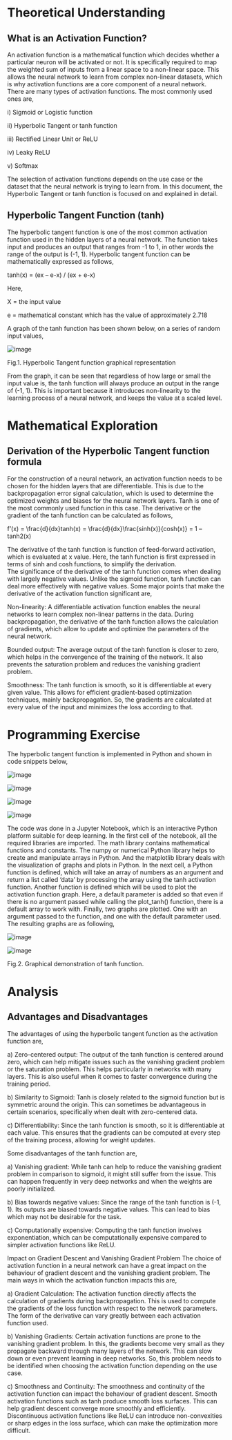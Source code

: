 # Theoretical Understanding
## What is an Activation Function?
An activation function is a mathematical function which decides whether a particular neuron will be activated or not. It is specifically required to map the weighted sum of inputs from a linear space to a non-linear space. This allows the neural network to learn from complex non-linear datasets, which is why activation functions are a core component of a neural network.
There are many types of activation functions. The most commonly used ones are,

i)	Sigmoid or Logistic function

ii)	Hyperbolic Tangent or tanh function

iii)	Rectified Linear Unit or ReLU

iv)	Leaky ReLU

v)	Softmax

The selection of activation functions depends on the use case or the dataset that the neural network is trying to learn from. 
In this document, the Hyperbolic Tangent or tanh function is focused on and explained in detail.
## Hyperbolic Tangent Function (tanh)
The hyperbolic tangent function is one of the most common activation function used in the hidden layers of a neural network. The function takes input and produces an output that ranges from -1 to 1, in other words the range of the output is (-1, 1). Hyperbolic tangent function can be mathematically expressed as follows,

tanh(x) = (ex – e-x) / (ex + e-x)

Here,

X = the input value

e = mathematical constant which has the value of approximately 2.718

A graph of the tanh function has been shown below, on a series of random input values,

![image](https://github.com/Spondon99/Activation_Functions/assets/63509836/32786a0e-c822-48fe-9058-31de317ee272)

Fig.1. Hyperbolic Tangent function graphical representation

From the graph, it can be seen that regardless of how large or small the input value is, the tanh function will always produce an output in the range of (-1, 1). This is important because it introduces non-linearity to the learning process of a neural network, and keeps the value at a scaled level.

# Mathematical Exploration
## Derivation of the Hyperbolic Tangent function formula
For the construction of a neural network, an activation function needs to be chosen for the hidden layers that are differentiable. This is due to the backpropagation error signal calculation, which is used to determine the optimized weights and biases for the neural network layers. Tanh is one of the most commonly used function in this case. The derivative or the gradient of the tanh function can be calculated as follows,

f’(x) = \frac{d}{dx}tanh(x) = \frac{d}{dx}\frac{sinh(x)}{cosh(x)} = 1 – tanh2(x)

The derivative of the tanh function is function of feed-forward activation, which is evaluated at x value. Here, the tanh function is first expressed in terms of sinh and cosh functions, to simplify the derivation.  
The significance of the derivative of the tanh function comes when dealing with largely negative values. Unlike the sigmoid function, tanh function can deal more effectively with negative values. Some major points that make the derivative of the activation function significant are,
	
 Non-linearity: A differentiable activation function enables the neural networks to learn complex non-linear patterns in the data. During backpropagation, the derivative of the tanh function allows the calculation of gradients, which allow to update and optimize the parameters of the neural network.
	
 Bounded output: The average output of the tanh function is closer to zero, which helps in the convergence of the training of the network. It also prevents the saturation problem and reduces the vanishing gradient problem.
	
 Smoothness: The tanh function is smooth, so it is differentiable at every given value. This allows for efficient gradient-based optimization techniques, mainly backpropagation. So, the gradients are calculated at every value of the input and minimizes the loss according to that.

# Programming Exercise
The hyperbolic tangent function is implemented in Python and shown in code snippets below,

![image](https://github.com/Spondon99/Activation_Functions/assets/63509836/6aac5df7-a756-4f03-ae18-bbf3485843e0)

![image](https://github.com/Spondon99/Activation_Functions/assets/63509836/a10b8d04-f932-4408-8f57-fd44ae37faf8)

![image](https://github.com/Spondon99/Activation_Functions/assets/63509836/653014a1-ae99-45dc-8490-e7e301a6b306)

![image](https://github.com/Spondon99/Activation_Functions/assets/63509836/1cda0738-e9ee-479b-bdfc-ab8a9e49dd0e)

The code was done in a Jupyter Notebook, which is an interactive Python platform suitable for deep learning. In the first cell of the notebook, all the required libraries are imported. The math library contains mathematical functions and constants. The numpy or numerical Python library helps to create and manipulate arrays in Python. And the matplotlib library deals with the visualization of graphs and plots in Python.
In the next cell, a Python function is defined, which will take an array of numbers as an argument and return a list called ‘data’ by processing the array using the tanh activation function.
Another function is defined which will be used to plot the activation function graph. Here, a default parameter is added so that even if there is no argument passed while calling the plot_tanh() function, there is a default array to work with.
Finally, two graphs are plotted. One with an argument passed to the function, and one with the default parameter used. The resulting graphs are as following,

![image](https://github.com/Spondon99/Activation_Functions/assets/63509836/31bb50f5-c939-4f9c-a2b3-b1c7d378f69c)

![image](https://github.com/Spondon99/Activation_Functions/assets/63509836/1ba69d30-c500-4c43-ba35-7caee69d751e)

Fig.2. Graphical demonstration of tanh function.

# Analysis
## Advantages and Disadvantages
The advantages of using the hyperbolic tangent function as the activation function are,

a)	Zero-centered output: The output of the tanh function is centered around zero, which can help mitigate issues such as the vanishing gradient problem or the saturation problem. This helps particularly in networks with many layers. This is also useful when it comes to faster convergence during the training period.

b)	Similarity to Sigmoid: Tanh is closely related to the sigmoid function but is symmetric around the origin. This can sometimes be advantageous in certain scenarios, specifically when dealt with zero-centered data.

c)	Differentiability: Since the tanh function is smooth, so it is differentiable at each value. This ensures that the gradients can be computed at every step of the training process, allowing for weight updates.

Some disadvantages of the tanh function are,

a)	Vanishing gradient: While tanh can help to reduce the vanishing gradient problem in comparison to sigmoid, it might still suffer from the issue. This can happen frequently in very deep networks and when the weights are poorly initialized.

b)	Bias towards negative values: Since the range of the tanh function is (-1, 1). Its outputs are biased towards negative values. This can lead to bias which may not be desirable for the task.

c)	Computationally expensive: Computing the tanh function involves exponentiation, which can be computationally expensive compared to simpler activation functions like ReLU.


Impact on Gradient Descent and Vanishing Gradient Problem
The choice of activation function in a neural network can have a great impact on the behaviour of gradient descent and the vanishing gradient problem. The main ways in which the activation function impacts this are,

a)	Gradient Calculation: The activation function directly affects the calculation of gradients during backpropagation. This is used to compute the gradients of the loss function with respect to the network parameters. The form of the derivative can vary greatly between each activation function used.

b)	Vanishing Gradients: Certain activation functions are prone to the vanishing gradient problem. In this, the gradients become very small as they propagate backward through many layers of the network. This can slow down or even prevent learning in deep networks. So, this problem needs to be identified when choosing the activation function depending on the use case.

c)	Smoothness and Continuity: The smoothness and continuity of the activation function can impact the behaviour of gradient descent. Smooth activation functions such as tanh produce smooth loss surfaces. This can help gradient descent converge more smoothly and efficiently. Discontinuous activation functions like ReLU can introduce non-convexities or sharp edges in the loss surface, which can make the optimization more difficult.

